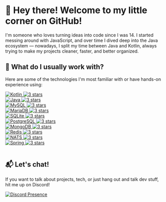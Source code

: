 # 👋 Hey there! Welcome to my little corner on GitHub!

I'm someone who loves turning ideas into code since I was 14. I started messing around with JavaScript, and over time I dived deep into the Java ecosystem — nowadays, I split my time between Java and Kotlin, always trying to make my projects cleaner, faster, and better organized.

## 🧭 What do I usually work with?

Here are some of the technologies I'm most familiar with or have hands-on experience using:

<a href="https://kotlinlang.org/" target="_blank">
    <img style="border: none; outline: none;" src="https://img.shields.io/badge/KOTLIN-7F52FF?style=flat&logo=kotlin&logoColor=white" alt="Kotlin" />
    <img style="border: none; outline: none;" src="https://img.shields.io/badge/%E2%98%85%E2%98%85%E2%98%85-6c757d?style=flat&color=white" alt="3 stars" />
</a><br>
<a href="https://www.java.com/" target="_blank">
    <img style="border: none; outline: none;" src="https://img.shields.io/badge/JAVA-ED8B00?style=flat&logo=java&logoColor=white" alt="Java" />
    <img style="border: none; outline: none;" src="https://img.shields.io/badge/%E2%98%85%E2%98%85%E2%98%85-6c757d?style=flat&color=white" alt="3 stars" />
</a><br>
<a href="https://www.mysql.com/" target="_blank">
    <img style="border: none; outline: none;" src="https://img.shields.io/badge/MYSQL-4479A1?style=flat&logo=mysql&logoColor=white" alt="MySQL" />
    <img style="border: none; outline: none;" src="https://img.shields.io/badge/%E2%98%85%E2%98%85%E2%98%85-6c757d?style=flat&color=white" alt="3 stars" />
</a><br>
<a href="https://mariadb.org/" target="_blank">
    <img style="border: none; outline: none;" src="https://img.shields.io/badge/MARIADB-003545?style=flat&logo=mariadb&logoColor=white" alt="MariaDB" />
    <img style="border: none; outline: none;" src="https://img.shields.io/badge/%E2%98%85%E2%98%85%E2%98%85-6c757d?style=flat&color=white" alt="3 stars" />
</a><br>
<a href="https://www.sqlite.org/index.html" target="_blank">
    <img style="border: none; outline: none;" src="https://img.shields.io/badge/SQLITE-003B57?style=flat&logo=sqlite&logoColor=white" alt="SQLite" />
    <img style="border: none; outline: none;" src="https://img.shields.io/badge/%E2%98%85%E2%98%85%E2%98%85-6c757d?style=flat&color=white" alt="3 stars" />
</a><br>
<a href="https://www.postgresql.org/" target="_blank">
    <img style="border: none; outline: none;" src="https://img.shields.io/badge/POSTGRESQL-316192?style=flat&logo=postgresql&logoColor=white" alt="PostgreSQL" />
    <img style="border: none; outline: none;" src="https://img.shields.io/badge/%E2%98%85%E2%98%85%E2%98%85-6c757d?style=flat&color=white" alt="3 stars" />
</a><br>
<a href="https://www.mongodb.com/" target="_blank">
    <img style="border: none; outline: none;" src="https://img.shields.io/badge/MONGODB-47A248?style=flat&logo=mongodb&logoColor=white" alt="MongoDB" />
    <img style="border: none; outline: none;" src="https://img.shields.io/badge/%E2%98%85%E2%98%85%E2%98%85-6c757d?style=flat&color=white" alt="3 stars" />
</a><br>
<a href="https://redis.io/" target="_blank">
    <img style="border: none; outline: none;" src="https://img.shields.io/badge/REDIS-DC382D?style=flat&logo=redis&logoColor=white" alt="Redis" />
    <img style="border: none; outline: none;" src="https://img.shields.io/badge/%E2%98%85%E2%98%85%E2%98%85-6c757d?style=flat&color=white" alt="3 stars" />
</a><br>
<a href="https://nats.io/" target="_blank">
    <img style="border: none; outline: none;" src="https://img.shields.io/badge/NATS-222222?style=flat&logo=nats&logoColor=white" alt="NATS" />
    <img style="border: none; outline: none;" src="https://img.shields.io/badge/%E2%98%85%E2%98%85%E2%98%85-6c757d?style=flat&color=white" alt="3 stars" />
</a><br>
<a href="https://spring.io/" target="_blank">
    <img style="border: none; outline: none;" src="https://img.shields.io/badge/SPRING-6DB33F?style=flat&logo=spring&logoColor=white" alt="Spring" />
    <img style="border: none; outline: none;" src="https://img.shields.io/badge/%E2%98%85%E2%98%85%E2%98%85-6c757d?style=flat&color=white" alt="3 stars" />
</a><br>

<br/>

## 📬 Let's chat!

If you want to talk about projects, tech, or just hang out and talk dev stuff, hit me up on Discord!

[![Discord Presence](https://lanyard.cnrad.dev/api/788960311541366816)](https://discord.com/users/788960311541366816)
